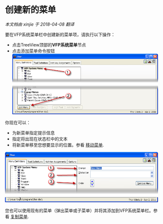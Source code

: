 创建新的菜单
===
_本文档由 xinjie 于 2018-04-08 翻译_

要在VFP系统菜单栏中创建新的菜单项，请执行以下操作：
* 点击TreeView顶部的**VFP系统菜单**节点
* 点击添加菜单命令按钮
![](Images/Thor_Create_Menu_Pad_CreateMenuPad.png)

你现在可以：

* 为新菜单指定提示信息
* 指定将出现在状态栏中的文本
* 将新菜单移至您想要显示的位置。参看 [移动菜单](Thor_moving_menu_pads.md).

![](Images/Thor_Create_Menu_Pad_CreateMenuPad2.png)

您也可以使用现有的菜单（弹出菜单或子菜单）并将其添加到VFP系统菜单栏。参看 [复制菜单](Thor_duplicating_menus.md).
